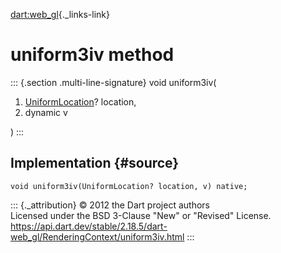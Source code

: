 [dart:web\_gl](../../dart-web_gl/dart-web_gl-library){._links-link}

uniform3iv method
=================

::: {.section .multi-line-signature}
void uniform3iv(

1.  [UniformLocation](../uniformlocation-class)? location,
2.  dynamic v

)
:::

Implementation {#source}
--------------

``` {.language-dart data-language="dart"}
void uniform3iv(UniformLocation? location, v) native;
```

::: {._attribution}
© 2012 the Dart project authors\
Licensed under the BSD 3-Clause \"New\" or \"Revised\" License.\
<https://api.dart.dev/stable/2.18.5/dart-web_gl/RenderingContext/uniform3iv.html>
:::
